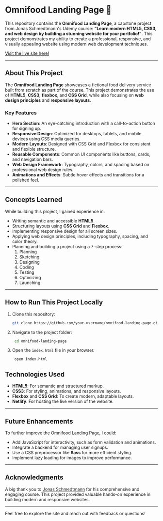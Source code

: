 # Omnifood Landing Page 🌟

This repository contains the **Omnifood Landing Page**, a capstone project from Jonas Schmedtmann's Udemy course: **"Learn modern HTML5, CSS3, and web design by building a stunning website for your portfolio!"**. This project demonstrates my ability to create a professional, responsive, and visually appealing website using modern web development techniques.

[Visit the live site here!](https://omnifood-stevenmcginnis.netlify.app/)

---

## About This Project

The **Omnifood Landing Page** showcases a fictional food delivery service built from scratch as part of the course. This project demonstrates the use of **HTML5**, **CSS3**, **flexbox**, and **CSS Grid**, while also focusing on **web design principles** and **responsive layouts**.

### Key Features

- **Hero Section**: An eye-catching introduction with a call-to-action button for signing up.
- **Responsive Design**: Optimized for desktops, tablets, and mobile devices using CSS media queries.
- **Modern Layouts**: Designed with CSS Grid and Flexbox for consistent and flexible structure.
- **Reusable Components**: Common UI components like buttons, cards, and navigation bars.
- **Web Design Framework**: Typography, colors, and spacing based on professional web design rules.
- **Animations and Effects**: Subtle hover effects and transitions for a polished feel.

---

## Concepts Learned

While building this project, I gained experience in:

- Writing semantic and accessible **HTML5**.
- Structuring layouts using **CSS Grid** and **Flexbox**.
- Implementing responsive design for all screen sizes.
- Applying web design principles, including typography, spacing, and color theory.
- Planning and building a project using a 7-step process:
  1. Planning
  2. Sketching
  3. Designing
  4. Coding
  5. Testing
  6. Optimizing
  7. Launching

---

## How to Run This Project Locally

1. Clone this repository:

   ```bash
   git clone https://github.com/your-username/omnifood-landing-page.git
   ```

2. Navigate to the project folder:

   ```bash
    cd omnifood-landing-page
   ```

3. Open the `index.html` file in your browser.
   ```bash
    open index.html
   ```

## Technologies Used

- **HTML5**: For semantic and structured markup.
- **CSS3**: For styling, animations, and responsive layouts.
- **Flexbox** and **CSS Grid**: To create modern, adaptable layouts.
- **Netlify**: For hosting the live version of the website.

---

## Future Enhancements

To further improve the Omnifood Landing Page, I could:

- Add JavaScript for interactivity, such as form validation and animations.
- Integrate a backend for managing user signups.
- Use a CSS preprocessor like **Sass** for more efficient styling.
- Implement lazy loading for images to improve performance.

---

## Acknowledgments

A big thank you to [Jonas Schmedtmann](https://www.udemy.com/user/jonasschmedtmann/) for his comprehensive and engaging course. This project provided valuable hands-on experience in building modern and responsive websites.

---

Feel free to explore the site and reach out with feedback or questions!
